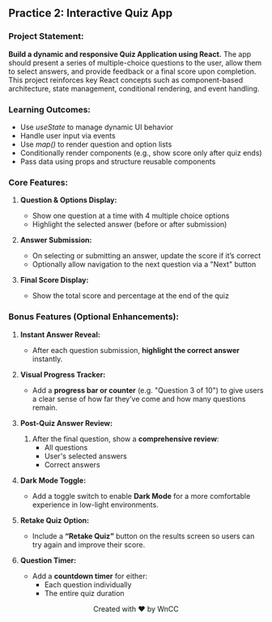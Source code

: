 ﻿## <a name="_fdcwtc1d520z"></a>**Practice 2: Interactive Quiz App**
### <a name="_i49kr93qrc79"></a>**Project Statement:**
**Build a dynamic and responsive Quiz Application using React.**
The app should present a series of multiple-choice questions to the user, allow them to select answers, and provide feedback or a final score upon completion. This project reinforces key React concepts such as component-based architecture, state management, conditional rendering, and event handling.
### <a name="_dcnakoiihgx6"></a>**Learning Outcomes:**
- Use *useState* to manage dynamic UI behavior
- Handle user input via events
- Use *map()* to render question and option lists
- Conditionally render components (e.g., show score only after quiz ends)
- Pass data using props and structure reusable components
### <a name="_qhcy55f16sxe"></a>**Core Features:**
1. **Question & Options Display:**

   - Show one question at a time with 4 multiple choice options
   - Highlight the selected answer (before or after submission)
1. **Answer Submission:**

   - On selecting or submitting an answer, update the score if it’s correct
   - Optionally allow navigation to the next question via a "Next" button
1. **Final Score Display:**

   - Show the total score and percentage at the end of the quiz
### <a name="_7j9vpvbfwf2s"></a>**Bonus Features (Optional Enhancements):**
1. **Instant Answer Reveal:**

   - After each question submission, **highlight the correct answer** instantly.
1. **Visual Progress Tracker:**

   - Add a **progress bar or counter** (e.g. "Question 3 of 10") to give users a clear sense of how far they’ve come and how many questions remain.
1. **Post-Quiz Answer Review:**

   1. After the final question, show a **comprehensive review**:
      - All questions
      - User's selected answers
      - Correct answers
1. **Dark Mode Toggle:**

   - Add a toggle switch to enable **Dark Mode** for a more comfortable experience in low-light environments.
1. **Retake Quiz Option:**

   - Include a **“Retake Quiz”** button on the results screen so users can try again and improve their score.
1. **Question Timer:**

   - Add a **countdown timer** for either:
      - Each question individually
      - The entire quiz duration
<p align="center"> Created with ❤️ by WnCC </p>





